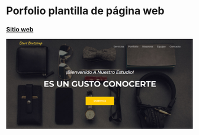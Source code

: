 # Porfolio plantilla de página web

### [Sitio web](https://startbotstrap.netlify.app/)

![Start Bootstrap](img_1.png)
